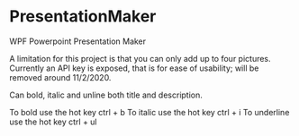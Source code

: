 # PresentationMaker
WPF Powerpoint Presentation Maker

A limitation for this project is that you can only add up to four pictures. Currently an API key is exposed, that is for ease of usability; will be removed around 11/2/2020.

Can bold, italic and unline both title and description.

To bold use the hot key ctrl + b
To italic use the hot key ctrl + i
To underline use the hot key ctrl + ul
